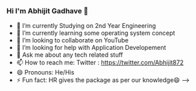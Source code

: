 ### Hi I'm Abhijit Gadhave 👋


- 🔭 I’m currently Studying on 2nd Year Engineering
- 🌱 I’m currently learning some operating system concept 
- 👯 I’m looking to collaborate on YouTube
- 🤔 I’m looking for help with Application Developement
- 💬 Ask me about any tech related stuff
- 📫 How to reach me: Twitter : https://twitter.com/Abhijit872
- 😄 Pronouns: He/His
- ⚡ Fun fact: HR gives the package as per our knowledge😄
-->

